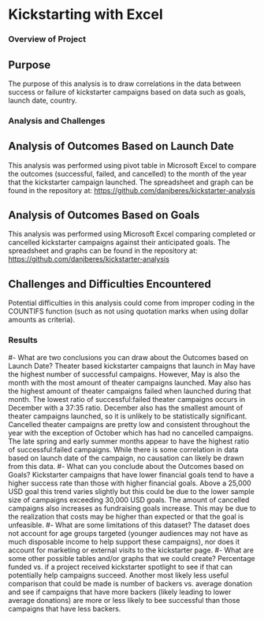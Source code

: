 # Kickstarting with Excel

### Overview of Project

## Purpose
The purpose of this analysis is to draw correlations in the data between success or failure of kickstarter campaigns based on data such as goals, launch date, country.
### Analysis and Challenges

## Analysis of Outcomes Based on Launch Date
This analysis was performed using pivot table in Microsoft Excel to compare the outcomes (successful, failed, and cancelled) to the month of the year that the kickstarter campaign launched. The spreadsheet and graph can be found in the repository at: https://github.com/danjberes/kickstarter-analysis 
## Analysis of Outcomes Based on Goals
This analysis was performed using Microsoft Excel comparing completed or cancelled kickstarter campaigns against their anticipated goals. The spreadsheet and graphs can be found in the repository at: https://github.com/danjberes/kickstarter-analysis
## Challenges and Difficulties Encountered
Potential difficulties in this analysis could come from improper coding in the COUNTIFS function (such as not using quotation marks when using dollar amounts as criteria). 
### Results

#- What are two conclusions you can draw about the Outcomes based on Launch Date?
Theater based kickstarter campaigns that launch in May have the highest number of successful campaigns. However, May is also the month with the most amount of theater campaigns launched. May also has the highest amount of theater campaigns failed when launched during that month. The lowest ratio of successful:failed theater campaigns occurs in December with a 37:35 ratio. December also has the smallest amount of theater campaigns launched, so it is unlikely to be statistically significant. Cancelled theater campaigns are pretty low and consistent throughout the year with the exception of October which has had no cancelled campaigns. The late spring and early summer months appear to have the highest ratio of successful:failed campaigns. While there is some correlation in data based on launch date of the campaign, no causation can likely be drawn from this data. 
#- What can you conclude about the Outcomes based on Goals?
Kickstarter campaigns that have lower financial goals tend to have a higher success rate than those with higher financial goals. Above a 25,000 USD goal this trend varies slightly but this could be due to the lower sample size of campaigns exceeding 30,000 USD goals. The amount of cancelled campaigns also increases as fundraising goals increase. This may be due to the realization that costs may be higher than expected or that the goal is unfeasible. 
#- What are some limitations of this dataset?
The dataset does not account for age groups targeted (younger audiences may not have as much disposable income to help support these campaigns), nor does it account for marketing or external visits to the kickstarter page.
#- What are some other possible tables and/or graphs that we could create?
Percentage funded vs. if a project received kickstarter spotlight to see if that can potentially help campaigns succeed. Another most likely less useful comparison that could be made is number of backers vs. average donation and see if campaigns that have more backers (likely leading to lower average donations) are more or less likely to bee successful than those campaigns that have less backers.
